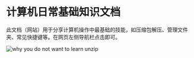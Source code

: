 # 计算机日常基础知识文档

此文档（网站）用于分享计算机操作中最基础的技能，如压缩包解压、管理文件夹、常见快捷键等。在网页左侧导航栏点击即可。

![why you do not want to learn unzip](https://z1.ax1x.com/2023/09/30/pPqRN6J.jpg)